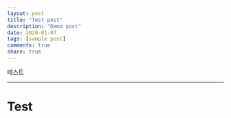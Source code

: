 ```yaml
---
layout: post
title: "Test post"
description: "Demo post"
date: 2020-01-07
tags: [sample post]
comments: true
share: true
---
```


테스트

---

# Test

